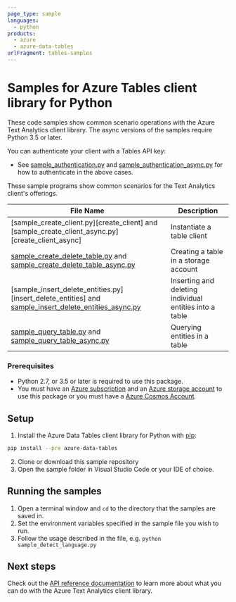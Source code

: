 ```yaml
---
page_type: sample
languages:
  - python
products:
  - azure
  - azure-data-tables
urlFragment: tables-samples
---
```


# Samples for Azure Tables client library for Python

These code samples show common scenario operations with the Azure Text Analytics client library.
The async versions of the samples require Python 3.5 or later.

You can authenticate your client with a Tables API key:
* See [sample_authentication.py][sample_authentication] and [sample_authentication_async.py][sample_authentication_async] for how to authenticate in the above cases.

These sample programs show common scenarios for the Text Analytics client's offerings.

|**File Name**|**Description**|
|-------------|---------------|
|[sample_create_client.py][create_client] and [sample_create_client_async.py][create_client_async]|Instantiate a table client|Authorizing a `TableServiceClient` object|
|[sample_create_delete_table.py][create_delete_table] and [sample_create_delete_table_async.py][create_delete_table_async]|Creating a table in a storage account|
|[sample_insert_delete_entities.py][insert_delete_entities] and [sample_insert_delete_entities_async.py][insert_delete_entities_async]|Inserting and deleting individual entities into a table|
|[sample_query_table.py][query_table] and [sample_query_table_async.py][query_table_async]|Querying entities in a table|

### Prerequisites
* Python 2.7, or 3.5 or later is required to use this package.
* You must have an [Azure subscription](https://azure.microsoft.com/free/) and an
[Azure storage account](https://docs.microsoft.com/azure/storage/common/storage-account-overview) to use this package
 or you must have a [Azure Cosmos Account](https://docs.microsoft.com/azure/cosmos-db/account-overview).

## Setup

1. Install the Azure Data Tables client library for Python with [pip](https://pypi.org/project/pip/):

```bash
pip install --pre azure-data-tables
```


2. Clone or download this sample repository
3. Open the sample folder in Visual Studio Code or your IDE of choice.

## Running the samples

1. Open a terminal window and `cd` to the directory that the samples are saved in.
2. Set the environment variables specified in the sample file you wish to run.
3. Follow the usage described in the file, e.g. `python sample_detect_language.py`

## Next steps

Check out the [API reference documentation][api_reference_documentation] to learn more about
what you can do with the Azure Text Analytics client library.


<!-- LINKS -->
[api_reference_documentation]: https://aka.ms/azsdk/python/tables/docs

[sample_authentication]: https://github.com/Azure/azure-sdk-for-python/tree/master/sdk/tables/azure-data-tables/samples/samples_authentication.py
[sample_authentication_async]: https://github.com/Azure/azure-sdk-for-python/tree/master/sdk/tables/azure-data-tables/samples/samples_authentication_async.py

[create_delete_table]: https://github.com/Azure/azure-sdk-for-python/tree/master/sdk/tables/azure-data-tables/samples/sample_create_delete_table.py
[create_delete_table_async]: https://github.com/Azure/azure-sdk-for-python/tree/master/sdk/tables/azure-data-tables/samples/sample_create_delete_table_async.py

[insert_delete_entities_async]: https://github.com/Azure/azure-sdk-for-python/tree/master/sdk/tables/azure-data-tables/samples/sample_insert_delete_entities.py
[insert_delete_entities_async]: https://github.com/Azure/azure-sdk-for-python/tree/master/sdk/tables/azure-data-tables/samples/sample_insert_delete_entities_async.py

[query_table]: https://github.com/Azure/azure-sdk-for-python/tree/master/sdk/tables/azure-data-tables/samples/sample_insert_delete_entities_async.py
[query_table_async]: https://github.com/Azure/azure-sdk-for-python/tree/master/sdk/tables/azure-data-tables/samples/sample_insert_delete_entities_async.py
